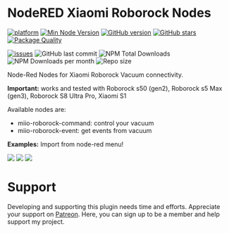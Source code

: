 # NodeRED Xiaomi Roborock Nodes
[![platform](https://img.shields.io/badge/platform-Node--RED-red?logo=nodered)](https://nodered.org)
[![Min Node Version](https://img.shields.io/node/v/node-red-contrib-miio-roborock.svg)](https://nodejs.org/en/)
[![GitHub version](https://img.shields.io/github/package-json/v/andreypopov/node-red-contrib-miio-roborock?logo=npm)](https://www.npmjs.com/package/node-red-contrib-miio-roborock)
[![GitHub stars](https://img.shields.io/github/stars/andreypopov/node-red-contrib-miio-roborock)](https://github.com/andreypopov/node-red-contrib-miio-roborock/stargazers)
[![Package Quality](https://packagequality.com/shield/node-red-contrib-miio-roborock.svg)](https://packagequality.com/#?package=node-red-contrib-miio-roborock)

[![issues](https://img.shields.io/github/issues/andreypopov/node-red-contrib-miio-roborock?logo=github)](https://github.com/andreypopov/node-red-contrib-miio-roborock/issues)
![GitHub last commit](https://img.shields.io/github/last-commit/andreypopov/node-red-contrib-miio-roborock)
![NPM Total Downloads](https://img.shields.io/npm/dt/node-red-contrib-miio-roborock.svg)
![NPM Downloads per month](https://img.shields.io/npm/dm/node-red-contrib-miio-roborock)
![Repo size](https://img.shields.io/github/repo-size/andreypopov/node-red-contrib-miio-roborock)

Node-Red Nodes for Xiaomi Roborock Vacuum connectivity.

<b>Important:</b> works and tested with Roborock s50 (gen2), Roborock s5 Max (gen3), Roborock S8 Ultra Pro, Xiaomi S1
 
Available nodes are:
* miio-roborock-command: control your vacuum
* miio-roborock-event: get events from vacuum


<b>Examples:</b> Import from node-red menu!

<img src="https://github.com/andreypopov/node-red-contrib-miio-roborock/blob/master/readme/1.png?raw=true">
<img src="https://github.com/andreypopov/node-red-contrib-miio-roborock/blob/master/readme/2.png?raw=true">
<img src="https://github.com/andreypopov/node-red-contrib-miio-roborock/blob/master/readme/3.png?raw=true">



# Support
Developing and supporting this plugin needs time and efforts. Appreciate your support on [Patreon](https://www.patreon.com/bePatron?u=12661781). Here, you can sign up to be a member and help support my project.
